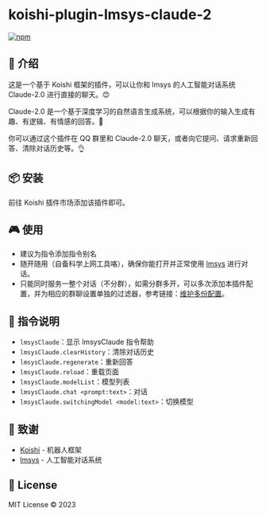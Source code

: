# koishi-plugin-lmsys-claude-2

[![npm](https://img.shields.io/npm/v/koishi-plugin-lmsys-claude-2?style=flat-square)](https://www.npmjs.com/package/koishi-plugin-lmsys-claude-2)

## 🎈 介绍

这是一个基于 Koishi 框架的插件，可以让你和 lmsys 的人工智能对话系统 Claude-2.0 进行直接的聊天。😊

Claude-2.0 是一个基于深度学习的自然语言生成系统，可以根据你的输入生成有趣、有逻辑、有情感的回答。🤖

你可以通过这个插件在 QQ 群里和 Claude-2.0 聊天，或者向它提问、请求重新回答、清除对话历史等。👌

## 📦 安装

前往 Koishi 插件市场添加该插件即可。

## 🎮 使用

- 建议为指令添加指令别名
- 随开随用（自备科学上网工具咯），确保你能打开并正常使用 [lmsys](https://chat.lmsys.org/) 进行对话。
- 只能同时服务一整个对话（不分群），如需分群多开，可以多次添加本插件配置，并为相应的群聊设置单独的过滤器，参考链接：[维护多份配置](https://koishi.chat/zh-CN/manual/recipe/multiple.html#%E5%A4%9A%E5%AE%9E%E4%BE%8B)。

## 📝 指令说明

- `lmsysClaude`：显示 lmsysClaude 指令帮助
- `lmsysClaude.clearHistory`：清除对话历史
- `lmsysClaude.regenerate`：重新回答
- `lmsysClaude.reload`：重载页面
- `lmsysClaude.modelList`：模型列表
- `lmsysClaude.chat <prompt:text>`：对话
- `lmsysClaude.switchingModel <model:text>`：切换模型

## 🙏 致谢

* [Koishi](https://koishi.chat/) - 机器人框架
* [lmsys](https://lmsys.org/) - 人工智能对话系统

## 📄 License

MIT License © 2023